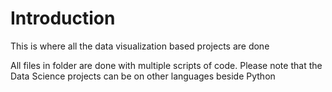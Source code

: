 # Introduction

This is where all the data visualization based projects are done


All files in folder are done with multiple scripts of code. 
Please note that the Data Science projects can be on other languages beside Python
